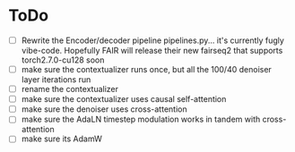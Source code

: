 # ToDo

- [ ] Rewrite the Encoder/decoder pipeline pipelines.py... it's currently fugly vibe-code. Hopefully FAIR will release their new fairseq2 that supports torch2.7.0-cu128 soon
- [ ] make sure the contextualizer runs once, but all the 100/40 denoiser layer iterations run
- [ ] rename the contextualizer 
- [ ] make sure the contextualizer uses causal self-attention
- [ ] make sure the denoiser uses cross-attention
- [ ] make sure the AdaLN timestep modulation works in tandem with cross-attention
- [ ] make sure its AdamW
